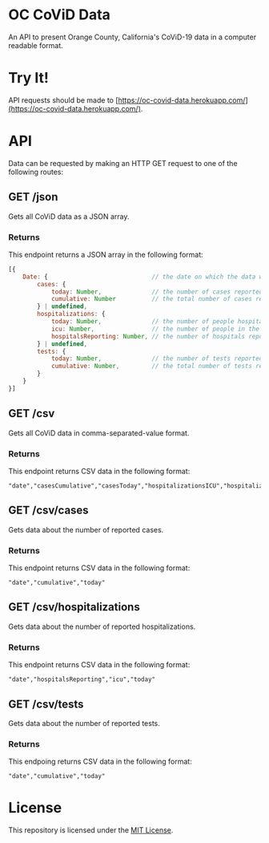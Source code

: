 # OC CoViD Data
An API to present Orange County, California's CoViD-19 data in a computer readable format.

# Try It!
API requests should be made to [https://oc-covid-data.herokuapp.com/](https://oc-covid-data.herokuapp.com/).

# API
Data can be requested by making an HTTP GET request to one of the following routes:

## GET /json
Gets all CoViD data as a JSON array.

### Returns
This endpoint returns a JSON array in the following format:

```javascript
[{
    Date: {                             // the date on which the data were reported
        cases: {
            today: Number,              // the number of cases reported on this date
            cumulative: Number          // the total number of cases reported by this date
        } | undefined,
        hospitalizations: {
            today: Number,              // the number of people hospitalized on this date
            icu: Number,                // the number of people in the ICU on this date
            hospitalsReporting: Number, // the number of hospitals reporting data
        } | undefined,
        tests: {
            today: Number,              // the number of tests reported on this date
            cumulative: Number,         // the total number of tests reported by this date
        }
    }
}]
```

## GET /csv
Gets all CoViD data in comma-separated-value format.

### Returns
This endpoint returns CSV data in the following format:

```csv
"date","casesCumulative","casesToday","hospitalizationsICU","hospitalizationsReporting","hospitalizationsToday","testsCumulative","testsToday"
```

## GET /csv/cases
Gets data about the number of reported cases.

### Returns

This endpoint returns CSV data in the following format:

```csv
"date","cumulative","today"
```

## GET /csv/hospitalizations
Gets data about the number of reported hospitalizations.

### Returns
This endpoint returns CSV data in the following format:
```csv
"date","hospitalsReporting","icu","today"
```

## GET /csv/tests
Gets data about the number of reported tests.

### Returns
This endpoing returns CSV data in the following format:
```csv
"date","cumulative","today"
```

# License
This repository is licensed under the [MIT License](https://github.com/avielmenter/oc-covid-data/blob/master/LICENSE).
